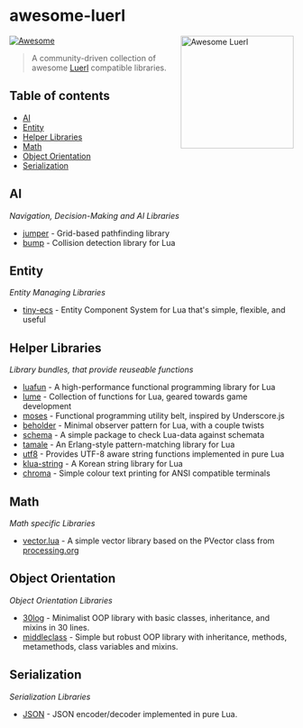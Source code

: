 # awesome-luerl
<img src="https://luerl.org/images/luerl.png" align="right" width="200" alt="Awesome Luerl">

[![Awesome](https://cdn.rawgit.com/sindresorhus/awesome/d7305f38d29fed78fa85652e3a63e154dd8e8829/media/badge.svg)](https://github.com/sindresorhus/awesome)

> A community-driven collection of awesome [Luerl](http://luerl.org) compatible libraries.

## Table of contents

* [AI](#ai)
* [Entity](#entity)
* [Helper Libraries](#helper-libraries)
* [Math](#math)
* [Object Orientation](#object)
* [Serialization](#serialization)

## AI
*Navigation, Decision-Making and AI Libraries*

* [jumper](https://github.com/Yonaba/Jumper) - Grid-based pathfinding library
* [bump](https://github.com/kikito/bump.lua) - Collision detection library for Lua

## Entity
*Entity Managing Libraries*

* [tiny-ecs](https://github.com/bakpakin/tiny-ecs) - Entity Component System for Lua that's simple, flexible, and useful

## <a name="helper"></a>Helper Libraries
*Library bundles, that provide reuseable functions*

* [luafun](https://github.com/luafun/luafun) - A high-performance functional programming library for Lua
* [lume](https://github.com/rxi/lume/) - Collection of functions for Lua, geared towards game development
* [moses](https://github.com/Yonaba/Moses) - Functional programming utility belt, inspired by Underscore.js
* [beholder](https://github.com/kikito/beholder.lua) - Minimal observer pattern for Lua, with a couple twists
* [schema](https://github.com/sschoener/lua-schema) - A simple package to check Lua-data against schemata
* [tamale](https://github.com/perusio/tamale) - An Erlang-style pattern-matching library for Lua
* [utf8](utf8/utf8char.lua) - Provides UTF-8 aware string functions implemented in pure Lua
* [klua-string](https://github.com/airtaxi/KLua-String) - A Korean string library for Lua
* [chroma](https://github.com/ldrumm/lua-chroma) - Simple colour text printing for ANSI compatible terminals

## Math
*Math specific Libraries*

* [vector.lua](https://github.com/themousery/vector.lua) - A simple vector library based on the PVector class from [processing.org](https://processing.org)

## <a name="object"></a>Object Orientation
*Object Orientation Libraries*
* [30log](https://github.com/Yonaba/30log) - Minimalist OOP library with basic classes, inheritance, and mixins in 30 lines.
* [middleclass](https://github.com/kikito/middleclass) - Simple but robust OOP library with inheritance, methods, metamethods, class variables and mixins.

## Serialization
*Serialization Libraries*

* [JSON](json/JSON.lua) - JSON encoder/decoder implemented in pure Lua.


